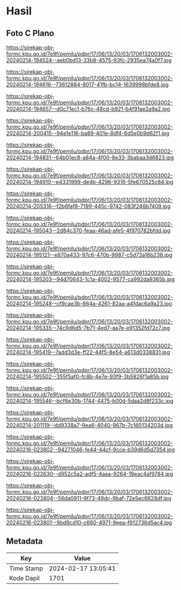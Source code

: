 # Hasil

## Foto C Plano

https://sirekap-obj-formc.kpu.go.id/7e9f/pemilu/pdpr/17/06/13/20/03/1706132003002-20240214-194524--aeb0bd13-33b8-4575-93fc-2935ea74a0f7.jpg

https://sirekap-obj-formc.kpu.go.id/7e9f/pemilu/pdpr/17/06/13/20/03/1706132003002-20240214-194616--73612884-8017-41fb-bc14-1639998bfde8.jpg

https://sirekap-obj-formc.kpu.go.id/7e9f/pemilu/pdpr/17/06/13/20/03/1706132003002-20240214-194657--d0c71ec1-b76c-48cd-b921-b4f91ae2a9a2.jpg

https://sirekap-obj-formc.kpu.go.id/7e9f/pemilu/pdpr/17/06/13/20/03/1706132003002-20240214-200415--94e1e116-ba89-401e-8df4-6d5e0b9d62f1.jpg

https://sirekap-obj-formc.kpu.go.id/7e9f/pemilu/pdpr/17/06/13/20/03/1706132003002-20240214-194831--64b01ec8-a84a-4f00-8e33-3babaa3d6823.jpg

https://sirekap-obj-formc.kpu.go.id/7e9f/pemilu/pdpr/17/06/13/20/03/1706132003002-20240214-194910--e4331999-de4b-4296-9316-5fe670525c84.jpg

https://sirekap-obj-formc.kpu.go.id/7e9f/pemilu/pdpr/17/06/13/20/03/1706132003002-20240214-205316--f2b6faf8-7199-445c-9742-083f246b7409.jpg

https://sirekap-obj-formc.kpu.go.id/7e9f/pemilu/pdpr/17/06/13/20/03/1706132003002-20240214-195043--2d84c370-feaa-46ad-afe5-4f970782bfdd.jpg

https://sirekap-obj-formc.kpu.go.id/7e9f/pemilu/pdpr/17/06/13/20/03/1706132003002-20240214-195121--e870a433-97c6-470b-9987-c5d73a16b238.jpg

https://sirekap-obj-formc.kpu.go.id/7e9f/pemilu/pdpr/17/06/13/20/03/1706132003002-20240214-195203--94d70643-1c1a-4002-9577-ca992da9365b.jpg

https://sirekap-obj-formc.kpu.go.id/7e9f/pemilu/pdpr/17/06/13/20/03/1706132003002-20240214-195248--cf9cae3b-864a-4261-82aa-a4fdac6a9a23.jpg

https://sirekap-obj-formc.kpu.go.id/7e9f/pemilu/pdpr/17/06/13/20/03/1706132003002-20240214-195335--74c9d6d5-7b71-4ed7-aa7e-e91352fd72c7.jpg

https://sirekap-obj-formc.kpu.go.id/7e9f/pemilu/pdpr/17/06/13/20/03/1706132003002-20240214-195419--7add3d3e-ff22-44f5-8e54-a613d0338831.jpg

https://sirekap-obj-formc.kpu.go.id/7e9f/pemilu/pdpr/17/06/13/20/03/1706132003002-20240214-195502--355f5af0-fc8b-4e7e-93f9-3b5826f1a85b.jpg

https://sirekap-obj-formc.kpu.go.id/7e9f/pemilu/pdpr/17/06/13/20/03/1706132003002-20240214-195546--bcf6e30b-1744-4475-b00d-5daa2d8f233c.jpg

https://sirekap-obj-formc.kpu.go.id/7e9f/pemilu/pdpr/17/06/13/20/03/1706132003002-20240214-201119--dd9338a7-9ea6-4040-967b-7c160134203d.jpg

https://sirekap-obj-formc.kpu.go.id/7e9f/pemilu/pdpr/17/06/13/20/03/1706132003002-20240216-023802--94271046-fe44-44cf-9cce-b39d6d5d7354.jpg

https://sirekap-obj-formc.kpu.go.id/7e9f/pemilu/pdpr/17/06/13/20/03/1706132003002-20240216-022630--d952c5a2-adf5-4aaa-9264-19eac4af9784.jpg

https://sirekap-obj-formc.kpu.go.id/7e9f/pemilu/pdpr/17/06/13/20/03/1706132003002-20240216-023804--56da0911-9f73-49dc-9baf-72e5ec6628df.jpg

https://sirekap-obj-formc.kpu.go.id/7e9f/pemilu/pdpr/17/06/13/20/03/1706132003002-20240216-023801--9bd9cd10-c660-4971-9eea-f912736d5ac4.jpg


## Metadata

| Key        | Value               |
| ---------- | ------------------- |
| Time Stamp | 2024-02-17 13:05:41 |
| Kode Dapil | 1701                |



